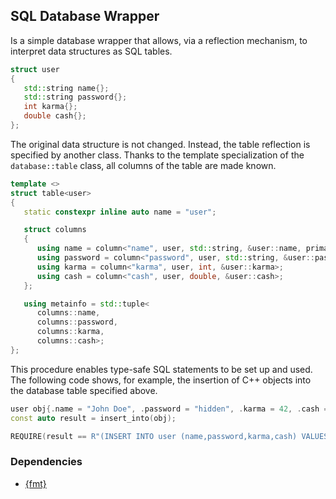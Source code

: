 ## SQL Database Wrapper<span id="sql_database_wrapper"></span>

Is a simple database wrapper that allows, via a reflection mechanism, to interpret data structures as SQL tables.  
```cpp
struct user
{
   std::string name{};
   std::string password{};
   int karma{};
   double cash{}; 
};
```
The original data structure is not changed. Instead, the table reflection is specified by another class. Thanks to the template specialization of the ```database::table``` class, all columns of the table are made known.
```cpp
template <>
struct table<user>
{
   static constexpr inline auto name = "user";

   struct columns
   {
      using name = column<"name", user, std::string, &user::name, primary_key, not_null>;
      using password = column<"password", user, std::string, &user::password, not_null>;
      using karma = column<"karma", user, int, &user::karma>;
      using cash = column<"cash", user, double, &user::cash>;
   };

   using metainfo = std::tuple<
      columns::name,
      columns::password,
      columns::karma,
      columns::cash>;
};
```

This procedure enables type-safe SQL statements to be set up and used. The following code shows, for example, the insertion of C++ objects into the database table specified above.
```cpp
user obj{.name = "John Doe", .password = "hidden", .karma = 42, .cash = 3.14};
const auto result = insert_into(obj);

REQUIRE(result == R"(INSERT INTO user (name,password,karma,cash) VALUES ('John Doe','hidden',42,3.14);)");
```
### Dependencies
- [{fmt}](https://github.com/fmtlib/fmt)
